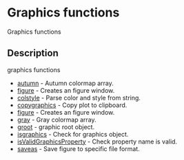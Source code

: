 # Graphics functions

Graphics functions

## Description

graphics functions

- [autumn](autumn.md) - Autumn colormap array.
- [figure](close.md) - Creates an figure window.
- [colstyle](colstyle.md) - Parse color and style from string.
- [copygraphics](copygraphics.md) - Copy plot to clipboard.
- [figure](figure.md) - Creates an figure window.
- [gray](gray.md) - Gray colormap array.
- [groot](groot.md) - graphic root object.
- [isgraphics](isgraphics.md) - Check for graphics object.
- [isValidGraphicsProperty](isValidGraphicsProperty.md) - Check property name is valid.
- [saveas](saveas.md) - Save figure to specific file format.
